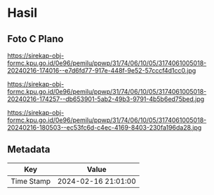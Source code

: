 # Hasil

## Foto C Plano

https://sirekap-obj-formc.kpu.go.id/0e96/pemilu/ppwp/31/74/06/10/05/3174061005018-20240216-174016--e7d6fd77-917e-448f-9e52-57cccf4d1cc0.jpg

https://sirekap-obj-formc.kpu.go.id/0e96/pemilu/ppwp/31/74/06/10/05/3174061005018-20240216-174257--db653901-5ab2-49b3-9791-4b5b6ed75bed.jpg

https://sirekap-obj-formc.kpu.go.id/0e96/pemilu/ppwp/31/74/06/10/05/3174061005018-20240216-180503--ec53fc6d-c4ec-4169-8403-230fa196da28.jpg


## Metadata

| Key        | Value               |
| ---------- | ------------------- |
| Time Stamp | 2024-02-16 21:01:00 |




